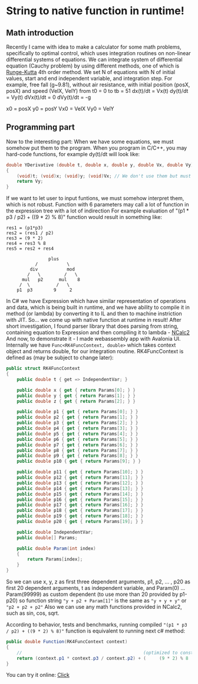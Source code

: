 # String to native function in runtime!

## Math introduction

Recently I came with idea to make a calculator for some math problems, specifically to optimal control, which uses integration routines on non-linear differential systems of equations.
We can integrate system of differential equation (Cauchy problem) by using different methods, one of which is [Runge-Kutta](https://en.wikipedia.org/wiki/Runge%E2%80%93Kutta_methods) 4th order method.
We set N of equations with N of initial values, start and end independent variable, and integration step.
For example, free fall (g~9.81), without air resistance, with initial position (posX, posX) and speed (VelX, VelY) from t0 = 0 to tb = 51
dx(t)/dt = Vx(t)
dy(t)/dt = Vy(t)
dVx(t)/dt = 0
dVy(t)/dt = -g

x0 = posX
y0 = posY
Vx0 = VelX
Vy0 = VelY


## Programming part
Now to the interesting part:
When we have some equations, we must somehow put them to the program. When you program in C/C++, you may hard-code functions, for example dy(t)/dt will look like:
```cpp
double YDerivative (double t, double x, double y, double Vx, double Vy)
{
    (void)t; (void)x; (void)y; (void)Vx; // We don't use them but must have them as arguments
    return Vy;
}
```

If we want to let user to input funtions, we must somehow interpret them, which is not robust. Function with 6 parameters may call a lot of function in the expression tree with a lot of indirection
For example evaluation of "(p1 * p3 / p2) + ((9 * 2) % 8)" function would result in something like:
```
res1 = (p1*p3)
res2 = (res1 / p2)
res3 = (9 * 2)
res4 = res3 % 8
res5 = res2 + res4

                plus
           /           \
         div           mod
        /   \         /   \
      mul   p2      mul    8
     /  \          /   \
    p1  p3        9     2
```

In C# we have Expression which have similar representation of operations and data, which is being built in runtime, and we have ability to compile it in method (or lambda) by converting it to IL and then to machine instriction with JIT.
So... we come up with native function at runtime in result!
After short investigation, I found parser library that does parsing from string, containing equation to Expression and then compiling it to lambda - [NCalc2](https://github.com/sklose/NCalc2)
And now, to demonstrate it - I made webassembly app with Avalonia UI.
Internally we have ```Func<RK4FuncContext, double>``` which takes context object and returns double, for our integration routine.
RK4FuncContext is defined as (may be subject to change later):
```c#
public struct RK4FuncContext
{
    public double t { get => IndependentVar; }

    public double x { get { return Params[0]; } }
    public double y { get { return Params[1]; } }
    public double z { get { return Params[2]; } }

    public double p1 { get { return Params[0]; } }
    public double p2 { get { return Params[1]; } }
    public double p3 { get { return Params[2]; } }
    public double p4 { get { return Params[3]; } }
    public double p5 { get { return Params[4]; } }
    public double p6 { get { return Params[5]; } }
    public double p7 { get { return Params[6]; } }
    public double p8 { get { return Params[7]; } }
    public double p9 { get { return Params[8]; } }
    public double p10 { get { return Params[9]; } }

    public double p11 { get { return Params[10]; } }
    public double p12 { get { return Params[11]; } }
    public double p13 { get { return Params[12]; } }
    public double p14 { get { return Params[13]; } }
    public double p15 { get { return Params[14]; } }
    public double p16 { get { return Params[15]; } }
    public double p17 { get { return Params[16]; } }
    public double p18 { get { return Params[17]; } }
    public double p19 { get { return Params[18]; } }
    public double p20 { get { return Params[19]; } }

    public double IndependentVar;
    public double[] Params;

    public double Param(int index)
    {
        return Params[index];
    }
}
```

So we can use x, y, z as first three dependent arguments, p1, p2, ... , p20 as first 20 dependent arguments, t as independent variable, and Param(0) ... Param(99999) as custom dependent (to use more than 20 provided by p1-p20)
so function string ```"y + p2 + Param[1]"``` is the same as ```"y + y + y"``` or ```"p2 + p2 + p2"```
Also we can use any math functions provided in NCalc2, such as sin, cos, sqrt.

According to behavior, tests and benchmarks, running compiled ```"(p1 * p3 / p2) + ((9 * 2) % 8)"``` function is equivalent to running next c# method:
```c#
public double Function(RK4FuncContext context)
{
    //                                              (optimized to constant)
    return (context.p1 * context.p3 / context.p2) + (     (9 * 2) % 8     )
}
```
You can try it online: [Click](https://eugenca.github.io/2024/03/08/Runge-Kutta-wasm-app.html)
